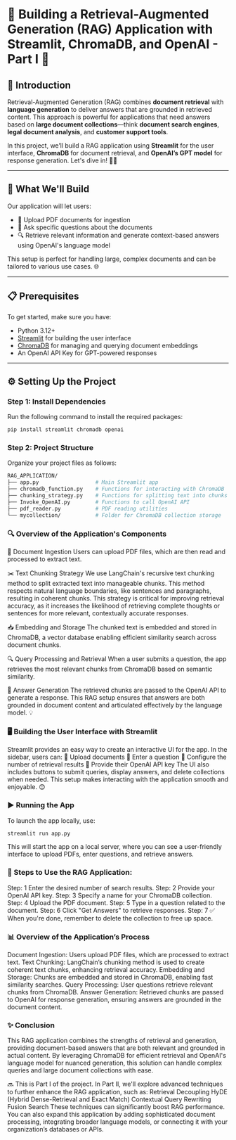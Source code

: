 # 🚀 Building a Retrieval-Augmented Generation (RAG) Application with Streamlit, ChromaDB, and OpenAI - Part I 🌟

## 🧐 Introduction
Retrieval-Augmented Generation (RAG) combines **document retrieval** with **language generation** to deliver answers that are grounded in retrieved content. This approach is powerful for applications that need answers based on **large document collections**—think **document search engines**, **legal document analysis**, and **customer support tools**.

In this project, we’ll build a RAG application using **Streamlit** for the user interface, **ChromaDB** for document retrieval, and **OpenAI’s GPT model** for response generation. Let's dive in! 🏊‍♂️

---

## 🎯 What We'll Build
Our application will let users:
- 📄 Upload PDF documents for ingestion
- 💬 Ask specific questions about the documents
- 🔍 Retrieve relevant information and generate context-based answers using OpenAI's language model

This setup is perfect for handling large, complex documents and can be tailored to various use cases. 🌐

---

## 📋 Prerequisites
To get started, make sure you have:
- Python 3.12+
- [Streamlit](https://streamlit.io) for building the user interface
- [ChromaDB](https://www.trychroma.com) for managing and querying document embeddings
- An OpenAI API Key for GPT-powered responses

---

## ⚙️ Setting Up the Project

### Step 1: Install Dependencies
Run the following command to install the required packages:
```bash
pip install streamlit chromadb openai
```
### Step 2: Project Structure
Organize your project files as follows:

```graphql
RAG_APPLICATION/
├── app.py                  # Main Streamlit app
├── chromadb_function.py    # Functions for interacting with ChromaDB
├── chunking_strategy.py    # Functions for splitting text into chunks
├── Invoke_OpenAI.py        # Functions to call OpenAI API
├── pdf_reader.py           # PDF reading utilities
└── mycollection/           # Folder for ChromaDB collection storage
```
### 🔍 Overview of the Application's Components
📂 Document Ingestion
Users can upload PDF files, which are then read and processed to extract text.

✂️ Text Chunking Strategy
We use LangChain's recursive text chunking method to split extracted text into manageable chunks. This method respects natural language boundaries, like sentences and paragraphs, resulting in coherent chunks. This strategy is critical for improving retrieval accuracy, as it increases the likelihood of retrieving complete thoughts or sentences for more relevant, contextually accurate responses.

📥 Embedding and Storage
The chunked text is embedded and stored in ChromaDB, a vector database enabling efficient similarity search across document chunks.

🔍 Query Processing and Retrieval
When a user submits a question, the app retrieves the most relevant chunks from ChromaDB based on semantic similarity.

🧠 Answer Generation
The retrieved chunks are passed to the OpenAI API to generate a response. This RAG setup ensures that answers are both grounded in document content and articulated effectively by the language model. 💡

### 🖥️ Building the User Interface with Streamlit
Streamlit provides an easy way to create an interactive UI for the app. In the sidebar, users can:
📄 Upload documents
💬 Enter a question
🔢 Configure the number of retrieval results
🔑 Provide their OpenAI API key
The UI also includes buttons to submit queries, display answers, and delete collections when needed. This setup makes interacting with the application smooth and enjoyable. 😊

### ▶️ Running the App
To launch the app locally, use:

```bash
streamlit run app.py
```
This will start the app on a local server, where you can see a user-friendly interface to upload PDFs, enter questions, and retrieve answers.

### 🚶 Steps to Use the RAG Application:
Step: 1 Enter the desired number of search results.
Step: 2 Provide your OpenAI API key.
Step: 3 Specify a name for your ChromaDB collection.
Step: 4 Upload the PDF document.
Step: 5 Type in a question related to the document.
Step: 6 Click "Get Answers" to retrieve responses.
Step: 7 ✅ When you're done, remember to delete the collection to free up space.

### 📊 Overview of the Application’s Process
Document Ingestion: Users upload PDF files, which are processed to extract text.
Text Chunking: LangChain’s chunking method is used to create coherent text chunks, enhancing retrieval accuracy.
Embedding and Storage: Chunks are embedded and stored in ChromaDB, enabling fast similarity searches.
Query Processing: User questions retrieve relevant chunks from ChromaDB.
Answer Generation: Retrieved chunks are passed to OpenAI for response generation, ensuring answers are grounded in the document content.

### ✨ Conclusion
This RAG application combines the strengths of retrieval and generation, providing document-based answers that are both relevant and grounded in actual content. By leveraging ChromaDB for efficient retrieval and OpenAI's language model for nuanced generation, this solution can handle complex queries and large document collections with ease.

🔜 This is Part I of the project. In Part II, we'll explore advanced techniques to further enhance the RAG application, such as:
Retrieval Decoupling
HyDE (Hybrid Dense-Retrieval and Exact Match)
Contextual Query Rewriting
Fusion Search
These techniques can significantly boost RAG performance. You can also expand this application by adding sophisticated document processing, integrating broader language models, or connecting it with your organization’s databases or APIs.
